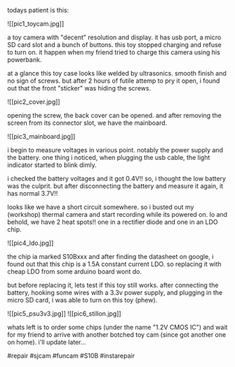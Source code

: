 todays patient is this:


![[pic1_toycam.jpg]]

a toy camera with "decent" resolution and display. it has usb port, a micro SD card slot and a bunch of buttons. this  toy stopped charging and refuse to turn on. it happen when my friend tried to charge this camera using his powerbank. 

at a glance this toy case looks like welded by ultrasonics. smooth finish and no sign of screws. but after 2 hours of futile attemp to pry it open, i found out that the front "sticker" was hiding the screws.

![[pic2_cover.jpg]]

opening the screw, the back cover can be opened. and after removing the screen from its connector slot, we have the mainboard. 

![[pic3_mainboard.jpg]]

i begin to measure voltages in various point. notably the power supply and the battery. one thing i noticed, when plugging the usb cable, the light indicator started to blink dimly.

i checked the battery voltages and it got 0.4V!! so, i thought the low battery was the culprit. but after disconnecting the battery and measure it again, it has normal 3.7V!!

looks like we have a short circuit somewhere. so i busted out my (workshop)  thermal camera and start recording while its powered on. lo and behold, we have 2 heat spots!! one in a rectifier diode and one in an LDO chip.

![[pic4_ldo.jpg]]

the chip ia marked S10Bxxx and after finding the datasheet on google, i found out that this chip is a 1.5A constant current LDO. so replacing it with cheap LDO from some arduino board wont do. 

but before replacing it, lets test if this toy still works. after connecting the battery, hooking some wires with a 3.3v power supply, and plugging in the micro SD card, i was able to turn on this toy (phew).

![[pic5_psu3v3.jpg]]
![[pic6_stillon.jpg]]

whats left is to order some chips (under the name "1.2V CMOS IC") and wait for my friend to arrive with another botched toy cam (since got another one on home). i'll update later...

#repair #sjcam #funcam #S10B #instarepair